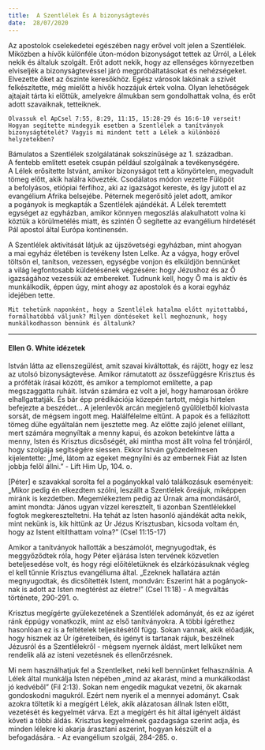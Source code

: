 ```yaml
---
title:  A Szentlélek És A bizonyságtevés
date:  28/07/2020
---
```


Az apostolok cselekedetei egészében nagy erővel volt jelen a Szentlélek. Miközben a hívők különféle úton-módon bizonyságot tettek az Úrról, a Lélek nekik és általuk szolgált. Erőt adott nekik, hogy az ellenséges környezetben elviseljék a bizonyságtevéssel járó megpróbáltatásokat és nehézségeket. Elvezette őket az őszinte keresőkhöz. Egész városok lakóinak a szívét felkészítette, még mielőtt a hívők hozzájuk értek volna. Olyan lehetőségek ajtajait tárta ki előttük, amelyekre álmukban sem gondolhattak volna, és erőt adott szavaiknak, tetteiknek.

`Olvassuk el ApCsel 7:55, 8:29, 11:15, 15:28-29 és 16:6-10 verseit! Hogyan segítette mindegyik esetben a Szentlélek a tanítványok bizonyságtételét? Vagyis mi mindent tett a Lélek a különböző helyzetekben?`

Bámulatos a Szentlélek szolgálatának sokszínűsége az 1. században. A fentebb említett esetek csupán például szolgálnak a tevékenységére. A Lélek erősítette Istvánt, amikor bizonyságot tett a könyörtelen, megvadult tömeg előtt, akik halálra kövezték. Csodálatos módon vezette Fülöpöt a befolyásos, etiópiai férfihoz, aki az igazságot kereste, és így jutott el az evangélium Afrika belsejébe. Péternek megerősítő jelet adott, amikor a pogányok is megkapták a Szentlélek ajándékát. A Lélek teremtett egységet az egyházban, amikor könnyen megoszlás alakulhatott volna ki köztük a körülmetélés miatt, és szintén Ő segítette az evangélium hirdetését Pál apostol által Európa kontinensén.

A Szentlélek aktivitását látjuk az újszövetségi egyházban, mint ahogyan a mai egyház életében is tevékeny Isten Lelke. Az a vágya, hogy erővel töltsön el, tanítson, vezessen, egységbe vonjon és elküldjön bennünket a világ legfontosabb küldetésének végzésére: hogy Jézushoz és az Ő igazságához vezessük az embereket. Tudnunk kell, hogy Ő ma is aktív és munkálkodik, éppen úgy, mint ahogy az apostolok és a korai egyház idejében tette.

`Mit tehetünk naponként, hogy a Szentlélek hatalma előtt nyitottabbá, formálhatóbbá váljunk? Milyen döntéseket kell meghoznunk, hogy munkálkodhasson bennünk és általunk?`

---

#### Ellen G. White idézetek

István látta az ellenszegülést, amit szavai kiváltottak, és rájött, hogy ez lesz az utolsó bizonyságtevése. Amikor rámutatott az összefüggésre Krisztus és a próféták írásai között, és amikor a templomot említette, a pap megszaggatta ruháit. István számára ez volt a jel, hogy hamarosan örökre elhallgattatják. És bár épp prédikációja közepén tartott, mégis hirtelen befejezte a beszédet... A jelenlevők arcán megjelenő gyűlöletből kiolvasta sorsát, de mégsem ingott meg. Halálfélelme eltűnt. A papok és a fellázított tömeg dühe egyáltalán nem ijesztette meg. Az előtte zajló jelenet elillant, mert számára megnyíltak a menny kapui, és azokon betekintve látta a menny, Isten és Krisztus dicsőségét, aki mintha most állt volna fel trónjáról, hogy szolgája segítségére siessen. Ekkor István győzedelmesen kijelentette: „Ímé, látom az egeket megnyílni és az embernek Fiát az Isten jobbja felől állni.” - Lift Him Up, 104. o.

[Péter] e szavakkal sorolta fel a pogányokkal való találkozásuk eseményeit: „Mikor pedig én elkezdtem szólni, leszállt a Szentlélek őreájuk, miképpen miránk is kezdetben. Megemlékeztem pedig az Úrnak ama mondásáról, amint mondta: János ugyan vízzel keresztelt, ti azonban Szentlélekkel fogtok megkereszteltetni. Ha tehát az Isten hasonló ajándékát adta nekik, mint nekünk is, kik hittünk az Úr Jézus Krisztusban, kicsoda voltam én, hogy az Istent eltilthattam volna?” (Csel 11:15-17)

Amikor a tanítványok hallották a beszámolót, megnyugodtak, és meggyőződtek róla, hogy Péter eljárása Isten tervének közvetlen beteljesedése volt, és hogy régi előítéletüknek és elzárkózásuknak végleg el kell tűnnie Krisztus evangéliuma által. „Ezeknek hallatára aztán megnyugodtak, és dicsőítették Istent, mondván: Eszerint hát a pogányok- nak is adott az Isten megtérést az életre!” (Csel 11:18) - A megváltás története, 290-291. o.

Krisztus megígérte gyülekezetének a Szentlélek adományát, és ez az ígéret ránk éppúgy vonatkozik, mint az első tanítványokra. A többi ígérethez hasonlóan ez is a feltételek teljesítésétől függ. Sokan vannak, akik előadják, hogy hisznek az Úr ígéreteiben, és igényt is tartanak rájuk, beszélnek Jézusról és a Szentlélekről - mégsem nyernek áldást, mert lelkűket nem rendelik alá az isteni vezetésnek és ellenőrzésnek.

Mi nem használhatjuk fel a Szentlelket, neki kell bennünket felhasználnia. A Lélek által munkálja Isten népében „mind az akarást, mind a munkálkodást jó kedvéből” (Fil 2:13). Sokan nem engedik magukat vezetni, ők akarnak gondoskodni magukról. Ezért nem nyerik el a mennyei adományt. Csak azokra töltetik ki a megígért Lélek, akik alázatosan állnak Isten előtt, vezetését és kegyelmét várva. Ezt a megígért és hit által igényelt áldást követi a többi áldás. Krisztus kegyelmének gazdagsága szerint adja, és minden lélekre ki akarja árasztani aszerint, hogyan készült el a befogadására. - Az evangélium szolgái, 284-285. o.